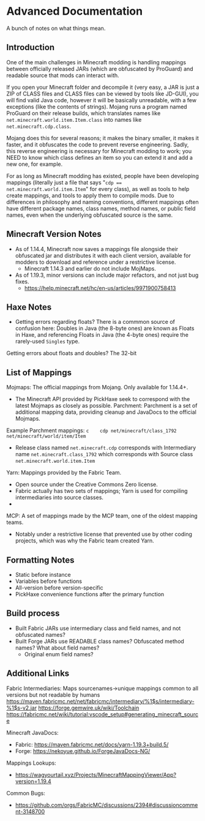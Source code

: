 # Advanced Documentation

A bunch of notes on what things mean. 

## Introduction

One of the main challenges in Minecraft modding is handling mappings between officially released JARs (which are obfuscated by ProGuard) and readable source that mods can interact with.

If you open your Minecraft folder and decompile it (very easy, a JAR is just a ZIP of CLASS files and CLASS files can be viewed by tools like JD-GUI), you will find valid Java code, however it will be basically unreadable, with a few exceptions (like the contents of strings). Mojang runs a program named ProGuard on their release builds, which translates names like `net.minecraft.world.item.Item.class` into names like `net.minecraft.cdp.class`.

Mojang does this for several reasons; it makes the binary smaller, it makes it faster, and it obfuscates the code to prevent reverse engineering. Sadly, this reverse engineering is necessary for Minecraft modding to work; you NEED to know which class defines an item so you can extend it and add a new one, for example. 

For as long as Minecraft modding has existed, people have been developing mappings (literally just a file that says "`cdp == net.minecraft.world.item.Item`" for every class), as well as tools to help create mappings, and tools to apply them to compile mods. Due to differences in philosophy and naming conventions, different mappings often have different package names, class names, method names, or public field names, even when the underlying obfuscated source is the same.

## Minecraft Version Notes

- As of 1.14.4, Minecraft now saves a mappings file alongside their obfuscated jar and distributes it with each client version, available for modders to download and reference under a restrictive license.
  - Minecraft 1.14.3 and earlier do not include MojMaps.
- As of 1.19.3, minor versions can include major refactors, and not just bug fixes.
  - https://help.minecraft.net/hc/en-us/articles/9971900758413

## Haxe Notes

- Getting errors regarding floats? There is a commmon source of confusion here: Doubles in Java (the 8-byte ones) are known as Floats in Haxe, and referencing Floats in Java (the 4-byte ones) require the rarely-used `Singles` type.

Getting errors about floats and doubles? The 32-bit 

## List of Mappings

Mojmaps: The official mappings from Mojang. Only available for 1.14.4+.
  - The Minecraft API provided by PickHaxe seek to correspond with the latest Mojmaps as closely as possible.
Parchment: Parchment is a set of additional mapping data, providing cleanup and JavaDocs to the official Mojmaps.

Example Parchment mappings:
  `c	cdp	net/minecraft/class_1792	net/minecraft/world/item/Item`
  - Release class named `net.minecraft.cdp` corresponds with Intermediary name `net.minecraft.class_1792` which corresponds with Source class `net.minecraft.world.item.Item`

Yarn: Mappings provided by the Fabric Team. 
  - Open source under the Creative Commons Zero license.
  - Fabric actually has two sets of mappings; Yarn is used for compiling intermediaries into source classes.
  - 

MCP: A set of mappings made by the MCP team, one of the oldest mapping teams. 
  - Notably under a restrictive license that prevented use by other coding projects, which was why the Fabric team created Yarn.

## Formatting Notes
- Static before instance
- Variables before functions
- All-version before version-specific
- PickHaxe convenience functions after the primary function

## Build process

- Built Fabric JARs use intermediary class and field names, and not obfuscated names?
- Built Forge JARs use READABLE class names? Obfuscated method names? What about field names?
  - Original enum field names?

## Additional Links

Fabric Intermediaries: Maps sourcenames->unique mappings common to all versions but not readable by humans
https://maven.fabricmc.net/net/fabricmc/intermediary/%1$s/intermediary-%1$s-v2.jar
https://forge.gemwire.uk/wiki/Toolchain
https://fabricmc.net/wiki/tutorial:vscode_setup#generating_minecraft_source

Minecraft JavaDocs:
- Fabric: https://maven.fabricmc.net/docs/yarn-1.19.3+build.5/
- Forge: https://nekoyue.github.io/ForgeJavaDocs-NG/

Mappings Lookups:
- https://wagyourtail.xyz/Projects/MinecraftMappingViewer/App?version=1.19.4

Common Bugs:
- https://github.com/orgs/FabricMC/discussions/2394#discussioncomment-3148700